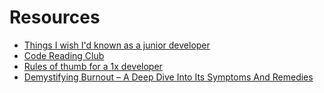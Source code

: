 # Resources

* [Things I wish I'd known as a junior developer](https://robkendal.co.uk/blog/things-i-wish-i-d-known-as-a-junior-developer/)
* [Code Reading Club](https://www.felienne.com/archives/6472)
* [Rules of thumb for a 1x developer](https://muldoon.cloud/programming/2020/04/17/programming-rules-thumb.html)
* [Demystifying Burnout – A Deep Dive Into Its Symptoms And Remedies](https://leadership.garden/demystifying-burnout/)